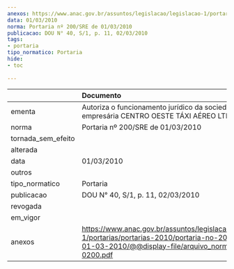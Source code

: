 ```yaml
---
anexos: https://www.anac.gov.br/assuntos/legislacao/legislacao-1/portarias/portarias-2010/portaria-no-200-sre-de-01-03-2010/@@display-file/arquivo_norma/PA2010-0200.pdf
data: 01/03/2010
norma: Portaria nº 200/SRE de 01/03/2010
publicacao: DOU N° 40, S/1, p. 11, 02/03/2010
tags:
- portaria
tipo_normatico: Portaria
hide: 
- toc 
 
---
```


|                    | Documento                                                                                                                                                        |
|:-------------------|:-----------------------------------------------------------------------------------------------------------------------------------------------------------------|
| ementa             | Autoriza o funcionamento jurídico da sociedade empresária CENTRO OESTE TÁXI AÉREO LTDA.                                                                          |
| norma              | Portaria nº 200/SRE de 01/03/2010                                                                                                                                |
| tornada_sem_efeito |                                                                                                                                                                  |
| alterada           |                                                                                                                                                                  |
| data               | 01/03/2010                                                                                                                                                       |
| outros             |                                                                                                                                                                  |
| tipo_normatico     | Portaria                                                                                                                                                         |
| publicacao         | DOU N° 40, S/1, p. 11, 02/03/2010                                                                                                                                |
| revogada           |                                                                                                                                                                  |
| em_vigor           |                                                                                                                                                                  |
| anexos             | https://www.anac.gov.br/assuntos/legislacao/legislacao-1/portarias/portarias-2010/portaria-no-200-sre-de-01-03-2010/@@display-file/arquivo_norma/PA2010-0200.pdf |